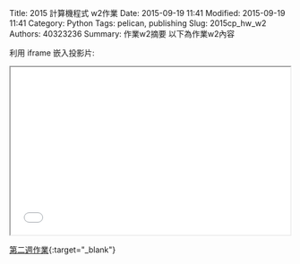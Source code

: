 Title: 2015 計算機程式 w2作業
Date: 2015-09-19 11:41
Modified: 2015-09-19 11:41
Category: Python
Tags: pelican, publishing
Slug: 2015cp_hw_w2
Authors: 40323236
Summary: 作業w2摘要
以下為作業w2內容

利用 iframe 嵌入投影片:

<iframe src="40323236_cp_w2.html" width="500" height="300"></iframe>

[第二週作業](40323236_cp_w2.html){:target="_blank"}


